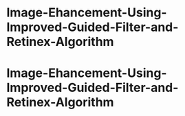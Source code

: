 # Image-Ehancement-Using-Improved-Guided-Filter-and-Retinex-Algorithm
# Image-Ehancement-Using-Improved-Guided-Filter-and-Retinex-Algorithm
